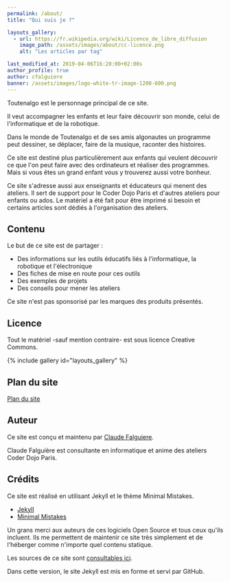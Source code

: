 ```yaml
---
permalink: /about/
title: "Qui suis je ?"

layouts_gallery:
  - url: https://fr.wikipedia.org/wiki/Licence_de_libre_diffusion
    image_path: /assets/images/about/cc-licence.png
    alt: "Les articles par tag"

last_modified_at: 2019-04-06T16:20:00+02:00s
author_profile: true
author: cfalguiere
banner: /assets/images/logo-white-tr-image-1200-600.png
---
```


Toutenalgo est le personnage principal de ce site.

Il veut accompagner les enfants et leur faire découvrir son monde, celui de l'informatique et de la robotique.

Dans le monde de Toutenalgo et de ses amis algonautes un programme peut dessiner, se déplacer, faire de la musique, raconter des histoires.

Ce site est destiné plus particulièrement aux enfants qui veulent découvrir ce que l'on peut faire avec des ordinateurs et réaliser des programmes. Mais si vous êtes un grand enfant vous y trouverez aussi votre bonheur.

Ce site s'adresse aussi aux enseignants et éducateurs qui menent des ateliers. Il sert de support pour le Coder Dojo Paris et d'autres ateliers pour enfants ou ados. Le matériel a été fait pour être imprimé si besoin et certains articles sont dédiés à l'organisation des ateliers.

## Contenu

Le but de ce site est de partager :
- Des informations sur les outils éducatifs liés à l'informatique, la robotique et l'électronique
- Des fiches de mise en route pour ces outils
- Des exemples de projets
- Des conseils pour mener les ateliers

Ce site n'est pas sponsorisé par les marques des produits présentés.

## Licence

Tout le matériel -sauf mention contraire- est sous licence Creative Commons.

{% include gallery id="layouts_gallery" %}

## Plan du site

[Plan du site]({{site.baseurl}}/plan/)

## Auteur

Ce site est conçu et maintenu par [Claude Falguiere](https://cfalguiere.github.io/).

Claude Falguière est consultante en informatique et anime des ateliers Coder Dojo Paris.


## Crédits

Ce site est réalisé en utilisant Jekyll et le thème Minimal Mistakes.

- [Jekyll](https://jekyllrb.com/)
- [Minimal Mistakes](https://mmistakes.github.io/minimal-mistake)

Un grans merci aux auteurs de ces logiciels Open Source et tous ceux qu'ils incluent. Ils me permettent de maintenir ce site très simplement et de l'héberger comme n'importe quel contenu statique.

Les sources de ce site sont [consultables ici](https://github.com/cfalguiere/le-petit-algonaute).

Dans cette version, le site Jekyll est mis en forme et servi par GitHub.

